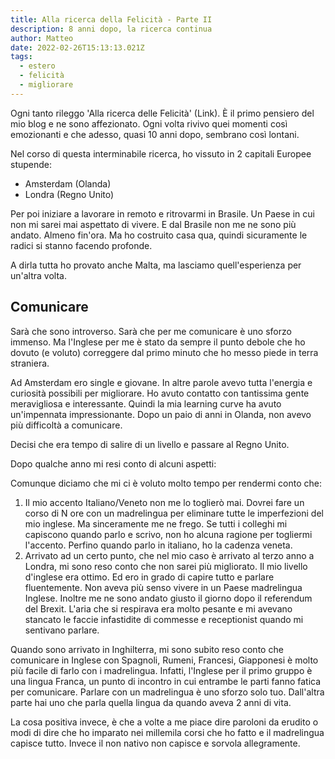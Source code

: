 ```yaml
---
title: Alla ricerca della Felicità - Parte II
description: 8 anni dopo, la ricerca continua
author: Matteo
date: 2022-02-26T15:13:13.021Z
tags:
  - estero
  - felicità
  - migliorare
---
```



Ogni tanto rileggo 'Alla ricerca delle Felicità' (Link). È il primo pensiero del mio blog e ne sono affezionato.
Ogni volta rivivo quei momenti così emozionanti e che adesso, quasi 10 anni dopo, sembrano così lontani.

Nel corso di questa interminabile ricerca, ho vissuto in 2 capitali Europee stupende:

- Amsterdam (Olanda)
- Londra (Regno Unito)

Per poi iniziare a lavorare in remoto e ritrovarmi in Brasile. Un Paese in cui non mi sarei mai aspettato di vivere.
E dal Brasile non me ne sono più andato. Almeno fin'ora. 
Ma ho costruito casa qua, quindi sicuramente le radici si stanno facendo profonde.

A dirla tutta ho provato anche Malta, ma lasciamo quell'esperienza per un'altra volta.

## Comunicare

Sarà che sono introverso. Sarà che per me comunicare è uno sforzo immenso.
Ma l'Inglese per me è stato da sempre il punto debole che ho dovuto (e voluto) correggere dal primo minuto che ho messo piede in terra straniera.

Ad Amsterdam ero single e giovane. In altre parole avevo tutta l'energia e curiosità possibili per migliorare.
Ho avuto contatto con tantissima gente meravigliosa e interessante. 
Quindi la mia learning curve ha avuto un'impennata impressionante. Dopo un paio di anni in Olanda, non avevo più difficoltà a comunicare.

Decisi che era tempo di salire di un livello e passare al Regno Unito.

Dopo qualche anno mi resi conto di alcuni aspetti:

Comunque diciamo che mi ci è voluto molto tempo per rendermi conto che:

1. Il mio accento Italiano/Veneto non me lo toglierò mai. Dovrei fare un corso di N ore con un madrelingua per eliminare 
tutte le imperfezioni del mio inglese. Ma sinceramente me ne frego. Se tutti i colleghi mi capiscono quando parlo e scrivo, non ho
alcuna ragione per togliermi l'accento. Perfino quando parlo in italiano, ho la cadenza veneta.
2. Arrivato ad un certo punto, che nel mio caso è arrivato al terzo anno a Londra, mi sono reso conto che non sarei più migliorato.
Il mio livello d'inglese era ottimo. Ed ero in grado di capire tutto e parlare fluentemente. Non aveva più senso vivere in un Paese 
madrelingua Inglese. Inoltre me ne sono andato giusto il giorno dopo il referendum del Brexit. L'aria che si respirava era molto pesante
e mi avevano stancato le faccie infastidite di commesse e receptionist quando mi sentivano parlare.



Quando sono arrivato in Inghilterra, mi sono subito reso conto che comunicare in Inglese con Spagnoli, Rumeni, Francesi, Giapponesi è molto
più facile di farlo con i madrelingua.
Infatti, l'Inglese per il primo gruppo è una lingua Franca, un punto di incontro in cui entrambe le parti fanno fatica per comunicare.
Parlare con un madrelingua è uno sforzo solo tuo. Dall'altra parte hai uno che parla quella lingua da quando aveva 2 anni di vita.

La cosa positiva invece, è che a volte a me piace dire paroloni da erudito o modi di dire che ho imparato nei millemila corsi che ho fatto
e il madrelingua capisce tutto. Invece il non nativo non capisce e sorvola allegramente.


[ICT]: http://it.wikipedia.org/wiki/Tecnologie_dell%27informazione_e_della_comunicazione
[Generazione 1000 Euro]:  http://www.imdb.com/title/tt1272014/
[startup]: https://fitmo.com
[meetup]: http://www.meetup.com
[Couch Surfing]: https://www.couchsurfing.org
["Hello, World!"]: http://it.wikipedia.org/wiki/Hello_world
[Stefano]: http://stecb.ninja
